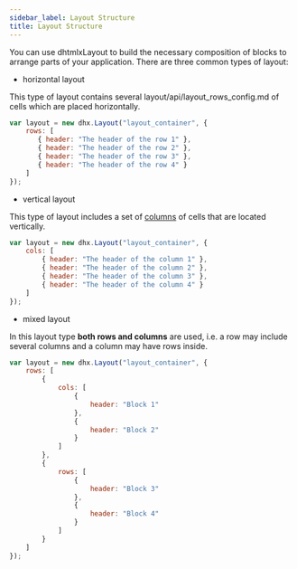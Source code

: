 ```yaml
---
sidebar_label: Layout Structure
title: Layout Structure
---          
```


You can use dhtmlxLayout to build the necessary composition of blocks to arrange parts of your application. There are three common types of layout:

- horizontal layout

This type of layout contains several layout/api/layout_rows_config.md of cells which are placed horizontally.

~~~js
var layout = new dhx.Layout("layout_container", {                                  
	rows: [
       { header: "The header of the row 1" },
       { header: "The header of the row 2" },
       { header: "The header of the row 3" },
       { header: "The header of the row 4" }
    ]                                        
});
~~~


- vertical layout

This type of layout includes a set of [columns](layout/api/layout_cols_config.md) of cells that are located vertically. 

~~~js
var layout = new dhx.Layout("layout_container", {   
	cols: [
		{ header: "The header of the column 1" },
		{ header: "The header of the column 2" },
		{ header: "The header of the column 3" },
        { header: "The header of the column 4" }
	]
});
~~~

- mixed layout

In this layout type **both rows and columns** are used, i.e. a row may include several columns and a column may have rows inside.

~~~js
var layout = new dhx.Layout("layout_container", {   
	rows: [
        {
            cols: [
                {
                    header: "Block 1"                        
                },
                {
                    header: "Block 2"               
                }
            ]
        },
        {
            rows: [
                {
                    header: "Block 3"                                       
                },
                {
                    header: "Block 4"                                                
                }
            ]
        }
    ]
});
~~~



